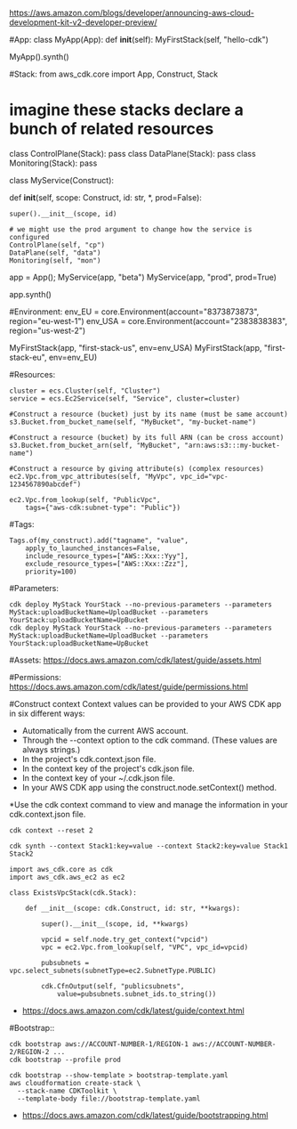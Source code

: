 

https://aws.amazon.com/blogs/developer/announcing-aws-cloud-development-kit-v2-developer-preview/



#App:
class MyApp(App):
     def __init__(self):
         MyFirstStack(self, "hello-cdk")

MyApp().synth()

#Stack:
from aws_cdk.core import App, Construct, Stack

# imagine these stacks declare a bunch of related resources
class ControlPlane(Stack): pass
class DataPlane(Stack): pass
class Monitoring(Stack): pass

class MyService(Construct):

  def __init__(self, scope: Construct, id: str, *, prod=False):
  
    super().__init__(scope, id)
  
    # we might use the prod argument to change how the service is configured
    ControlPlane(self, "cp")
    DataPlane(self, "data")
    Monitoring(self, "mon")
    
app = App();
MyService(app, "beta")
MyService(app, "prod", prod=True)

app.synth()  

#Environment:
env_EU = core.Environment(account="8373873873", region="eu-west-1")
env_USA = core.Environment(account="2383838383", region="us-west-2")

MyFirstStack(app, "first-stack-us", env=env_USA)
MyFirstStack(app, "first-stack-eu", env=env_EU)

#Resources:
```
cluster = ecs.Cluster(self, "Cluster")
service = ecs.Ec2Service(self, "Service", cluster=cluster)
```

```
#Construct a resource (bucket) just by its name (must be same account)
s3.Bucket.from_bucket_name(self, "MyBucket", "my-bucket-name")

#Construct a resource (bucket) by its full ARN (can be cross account)
s3.Bucket.from_bucket_arn(self, "MyBucket", "arn:aws:s3:::my-bucket-name")

#Construct a resource by giving attribute(s) (complex resources)
ec2.Vpc.from_vpc_attributes(self, "MyVpc", vpc_id="vpc-1234567890abcdef")
```

```
ec2.Vpc.from_lookup(self, "PublicVpc", 
    tags={"aws-cdk:subnet-type": "Public"})
```

#Tags:
```
Tags.of(my_construct).add("tagname", "value",
    apply_to_launched_instances=False,
    include_resource_types=["AWS::Xxx::Yyy"],
    exclude_resource_types=["AWS::Xxx::Zzz"],
    priority=100)
```

#Parameters:

```
cdk deploy MyStack YourStack --no-previous-parameters --parameters MyStack:uploadBucketName=UploadBucket --parameters YourStack:uploadBucketName=UpBucket
cdk deploy MyStack YourStack --no-previous-parameters --parameters MyStack:uploadBucketName=UploadBucket --parameters YourStack:uploadBucketName=UpBucket
```

#Assets:
https://docs.aws.amazon.com/cdk/latest/guide/assets.html

#Permissions:
https://docs.aws.amazon.com/cdk/latest/guide/permissions.html

#Construct context
Context values can be provided to your AWS CDK app in six different ways:
* Automatically from the current AWS account.
* Through the --context option to the cdk command. (These values are always strings.)
* In the project's cdk.context.json file.
* In the context key of the project's cdk.json file.
* In the context key of your ~/.cdk.json file.
* In your AWS CDK app using the construct.node.setContext() method.

*Use the cdk context command to view and manage the information in your cdk.context.json file. 
```
cdk context --reset 2
```
```
cdk synth --context Stack1:key=value --context Stack2:key=value Stack1 Stack2
```
```
import aws_cdk.core as cdk
import aws_cdk.aws_ec2 as ec2

class ExistsVpcStack(cdk.Stack):

    def __init__(scope: cdk.Construct, id: str, **kwargs):
  
        super().__init__(scope, id, **kwargs)
    
        vpcid = self.node.try_get_context("vpcid")
        vpc = ec2.Vpc.from_lookup(self, "VPC", vpc_id=vpcid)
    
        pubsubnets = vpc.select_subnets(subnetType=ec2.SubnetType.PUBLIC)
    
        cdk.CfnOutput(self, "publicsubnets",
            value=pubsubnets.subnet_ids.to_string())
```
* https://docs.aws.amazon.com/cdk/latest/guide/context.html

#Bootstrap::
```
cdk bootstrap aws://ACCOUNT-NUMBER-1/REGION-1 aws://ACCOUNT-NUMBER-2/REGION-2 ...
cdk bootstrap --profile prod
```
```
cdk bootstrap --show-template > bootstrap-template.yaml
aws cloudformation create-stack \
  --stack-name CDKToolkit \
  --template-body file://bootstrap-template.yaml
```

* https://docs.aws.amazon.com/cdk/latest/guide/bootstrapping.html


